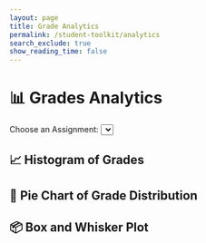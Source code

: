 ```yaml
---
layout: page 
title: Grade Analytics 
permalink: /student-toolkit/analytics
search_exclude: true
show_reading_time: false 
---
```


<head>
    <title>Grades Analytics</title>
    <script src="https://cdn.jsdelivr.net/npm/chart.js"></script>
    <script src="https://cdn.plot.ly/plotly-latest.min.js"></script>
</head>
<body>

<div class="container">
    <h1>📊 Grades Analytics</h1>
    <!-- Assignment Selection Dropdown -->
    <label for="assignmentSelect">Choose an Assignment:</label>
    <select id="assignmentSelect"></select>
    <!-- Histogram Section -->
    <div class="chart-section" id="histogramSection">
        <h2>📈 Histogram of Grades</h2>
        <canvas id="histogram"></canvas>
    </div>
    <!-- Pie Chart Section -->
    <div class="chart-section" id="pieChartSection">
        <h2>🍰 Pie Chart of Grade Distribution</h2>
        <canvas id="pieChart"></canvas>
    </div>
    <!-- Box and Whisker Plot Section -->
    <div class="chart-section" id="boxPlotSection">
        <h2>📦 Box and Whisker Plot</h2>
        <div id="boxPlot"></div>
    </div>
</div>

<script src="https://cdn.jsdelivr.net/npm/jwt-decode/build/jwt-decode.min.js"></script>
<script type="module">
    document.getElementById('assignmentSelect').addEventListener('change', fetchGrades);
    import { login, javaURI, pythonURI, fetchOptions } from '{{ site.baseurl }}/assets/js/api/config.js';
    // Utility to get a cookie by its name
    function getCookie(name) {
        const cookies = document.cookie.split(';');
        for (let cookie of cookies) {
            const [key, value] = cookie.trim().split('=');
            if (key === name) {
                return decodeURIComponent(value);
            }
        }
        return null;
    }
    // Decodes and validates the JWT token
    function decodeToken() {
        const token = getCookie('jwt_java_spring');
        if (!token) {
            console.error("Token not found in cookies");
            alert("You must log in to access Grade Analytics.");
            return null;
        }
        try {
            const decodedToken = jwt_decode(token); // Decode the token
            console.log("Decoded JWT:", decodedToken.sub); // Log email or user ID
            return token;
        } catch (err) {
            console.error('Error decoding token:', err);
            alert("Invalid token. Please log in again.");
            return null;
        }
    }
    function getUserId() {
        const token = getCookie('jwt_java_spring');
        if (!token) {
            console.error("Token not found in cookies");
            alert("You must log in to access Grade Analytics.");
            return null;
        }
        try {
            const decodedToken = jwt_decode(token);
            console.log("Decoded User ID:", decodedToken.sub); // Replace sub with the correct key if needed
            return decodedToken.sub; // Assuming the user ID is stored in the sub field of the JWT
        } catch (err) {
            console.error('Error decoding token:', err);
            alert("Invalid token. Please log in again.");
            return null;
        }
    }
    // Fetch grades based on selected assignment
    // Load assignments for dropdown
    async function loadAssignments() {
    const options = {
        URL: `${javaURI}/api/synergy/grades`, // Correct endpoint
        method: "GET",
        cache: "no-cache",
    };
    console.log(options.URL);
    try {
        const response = await fetch(options.URL, fetchOptions);
        if (!response.ok) {
            throw new Error(`Failed to load assignments: ${response.status}`);
        }
        const responseData = await response.json();
        const assignmentIds = [...new Set(responseData.map(item => item.assignmentId))];
        console.log("API Response Data:", responseData);
        console.log("assignment IDS:", assignmentIds);
        const assignmentSelect = document.getElementById('assignmentSelect');
        assignmentSelect.innerHTML = ""; // Clear existing options
        // Populate dropdown with assignment IDs
        assignmentIds.forEach(id => {
            const option = document.createElement('option');
            option.value = id;
            option.text = `Assignment ${id}`;
            assignmentSelect.add(option);
        });
    } catch (error) {
        console.error(error.message);
    }
}
async function fetchGrades() {
    const assignmentId = document.getElementById('assignmentSelect').value;
    const userId = getUserId();
    const options = {
        method: "GET",
        cache: "no-cache",
    };
    try {
        // Fetch grades for the selected assignment
        const gradesResponse = await fetch(`${javaURI}/api/analytics/assignment/${assignmentId}/grades`, fetchOptions);
        if (!gradesResponse.ok) {
            throw new Error(`Failed to fetch grades data: ${gradesResponse.status}`);
        }
        const gradesText = await gradesResponse.text(); // Get the raw response text
        console.log("Grades Response Text:", gradesText);
        if (!gradesText) {
            throw new Error("Response body is empty");
        }
        const gradesData = JSON.parse(gradesText); // Parse the response if it's valid
        const grades = gradesData.grades;
        console.log("grades:", grades);
        // Fetch user-specific grades for the assignment
        const userResponse = await fetch(`${javaURI}/api/analytics/assignment/${assignmentId}/student/${userId}/grade`, fetchOptions);
        if (!userResponse.ok) {
            throw new Error(`Failed to fetch user-specific grades: ${userResponse.status}`);
        }
        const userData = await userResponse.json();
        console.log("Grades Data:", grades);
        console.log("User Data:", userData);
        // Update charts with grades data
        createHistogram(grades);
        createPieChart(grades);
        createBoxPlot(grades);
        showCharts();
        // Optionally, display user-specific data on the page
        displayUserData(userData);
    } catch (error) {
        console.error("Error fetching or parsing grades:", error.message);
    }
}
    let histogram;
    function createHistogram(grades) {
        const ctx = document.getElementById('histogram').getContext('2d');        
        if (histogram) histogram.destroy();
        histogram = new Chart(ctx, {
            type: 'bar',
            data: {
                labels: Array.from(new Set(grades)).sort((a, b) => a - b),
                datasets: [{
                    label: 'Frequency of Grades',
                    data: Array.from(new Set(grades)).map(grade => grades.filter(g => g === grade).length),
                    backgroundColor: 'rgba(255, 193, 7, 0.6)',
                    borderColor: 'rgba(255, 193, 7, 1)',
                    borderWidth: 1
                }]
            },
            options: {
                scales: {
                    y: { beginAtZero: true }
                },
                plugins: {
                    title: { display: true, text: 'Grades Histogram', color: '#ffa726' },
                    legend: { labels: { color: '#ffffff' } }
                }
            }
        });
    }
    let pieChart;
    function createPieChart(grades) {
        const ctx = document.getElementById('pieChart').getContext('2d');
        const gradeRanges = {
            'A (90-100)': grades.filter(g => g >= .90).length,
            'B (80-89)': grades.filter(g => g >= .80 && g < .90).length,
            'C (70-79)': grades.filter(g => g >= .70 && g < .80).length,
            'D (60-69)': grades.filter(g => g >= .60 && g < .70).length,
            'F (< 60)': grades.filter(g => g < .60).length
        };
        if (pieChart) pieChart.destroy();
        pieChart = new Chart(ctx, {
            type: 'pie',
            data: {
                labels: Object.keys(gradeRanges),
                datasets: [{
                    label: 'Grade Distribution',
                    data: Object.values(gradeRanges),
                    backgroundColor: [
                        'rgba(54, 162, 235, 0.6)', 
                        'rgba(75, 192, 192, 0.6)', 
                        'rgba(255, 206, 86, 0.6)', 
                        'rgba(255, 159, 64, 0.6)', 
                        'rgba(255, 99, 132, 0.6)'  
                    ],
                    borderColor: [
                        'rgba(54, 162, 235, 1)',
                        'rgba(75, 192, 192, 1)',
                        'rgba(255, 206, 86, 1)',
                        'rgba(255, 159, 64, 1)',
                        'rgba(255, 99, 132, 1)'
                    ],
                    borderWidth: 1
                }]
            },
            options: {
                plugins: {
                    title: { display: true, text: 'Grade Distribution Pie Chart', color: '#ffa726' },
                    legend: { labels: { color: '#ffffff' } }
                }
            }
        });
    }
    let thereIsABoxPlot = false;
    function createBoxPlot(grades) {
        if (!thereIsABoxPlot) {thereIsABoxPlot = true;}
        else { Plotly.purge(document.getElementById("boxPlot")); }
        const trace = {
            y: grades,
            type: 'box',
            name: 'Grades',
            marker: { color: 'rgba(255, 193, 7, 0.6)' },
            line: { color: '#ffa726' }
        };
        const data = [trace];
        const layout = {
            title: 'Grades Box and Whisker Plot',
            titlefont: { color: '#ffa726' },
            yaxis: { title: 'Grades', zeroline: false, color: '#ffffff' },
            paper_bgcolor: '#2c2c2e',
            plot_bgcolor: '#2c2c2e'
        };
        Plotly.newPlot('boxPlot', data, layout);
    }
    function showCharts() {
        document.getElementById('histogramSection').classList.add('visible');
        document.getElementById('pieChartSection').classList.add('visible');
        document.getElementById('boxPlotSection').classList.add('visible');
    }
    window.onload = loadAssignments;

</script>

</body>